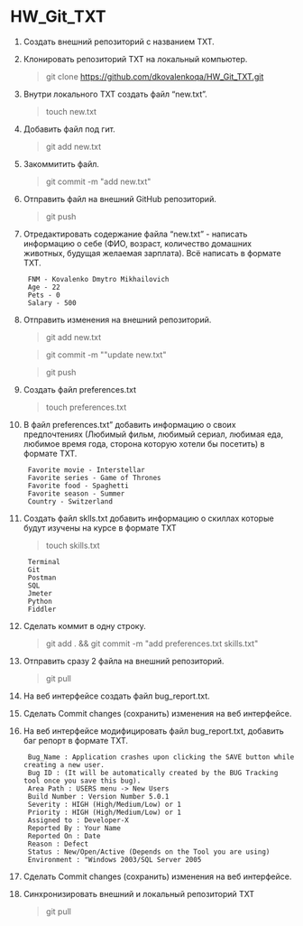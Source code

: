 # HW_Git_TXT

 1. Создать внешний репозиторий c названием TXT.
 2. Клонировать репозиторий TXT на локальный компьютер.
     
     > git clone https://github.com/dkovalenkoqa/HW_Git_TXT.git
 3. Внутри локального TXT создать файл “new.txt”.
     > touch new.txt
 4. Добавить файл под гит.
     > git add new.txt
 5. Закоммитить файл.
     > git commit -m "add new.txt"
 6. Отправить файл на внешний GitHub репозиторий.
     > git push
 7. Отредактировать содержание файла “new.txt” - написать информацию о себе (ФИО, возраст, количество домашних животных, будущая желаемая зарплата). Всё написать в формате TXT.
       ```
        FNM - Kovalenko Dmytro Mikhailovich
        Age - 22
        Pets - 0
        Salary - 500
       ```
 8. Отправить изменения на внешний репозиторий.
     > git add new.txt

     > git commit -m ""update new.txt"

     > git push 
 9. Создать файл preferences.txt
     > touch preferences.txt
 10. В файл preferences.txt” добавить информацию о своих предпочтениях (Любимый фильм, любимый сериал, любимая еда, любимое время года, сторона которую хотели бы посетить) в формате TXT.
     ```
      Favorite movie - Interstellar 
      Favorite series - Game of Thrones
      Favorite food - Spaghetti
      Favorite season - Summer
      Country - Switzerland
     ```
 11. Создать файл sklls.txt добавить информацию о скиллах которые будут изучены на курсе в формате TXT
     > touch skills.txt

     ```
      Terminal
      Git
      Postman
      SQL
      Jmeter
      Python
      Fiddler
     ```
 12. Сделать коммит в одну строку.
     > git add . && git commit -m "add preferences.txt skills.txt"
 13. Отправить сразу 2 файла на внешний репозиторий.
     > git pull
 14. На веб интерфейсе создать файл bug_report.txt.
 15. Сделать Commit changes (сохранить) изменения на веб интерфейсе.
 16. На веб интерфейсе модифицировать файл bug_report.txt, добавить баг репорт в формате TXT.
     ```
      Bug_Name : Application crashes upon clicking the SAVE button while creating a new user.
      Bug ID : (It will be automatically created by the BUG Tracking tool once you save this bug).
      Area Path : USERS menu -> New Users
      Build Number : Version Number 5.0.1
      Severity : HIGH (High/Medium/Low) or 1
      Priority : HIGH (High/Medium/Low) or 1
      Assigned to : Developer-X
      Reported By : Your Name
      Reported On : Date
      Reason : Defect
      Status : New/Open/Active (Depends on the Tool you are using)
      Environment : "Windows 2003/SQL Server 2005
     ```
 17. Сделать Commit changes (сохранить) изменения на веб интерфейсе.
 18. Синхронизировать внешний и локальный репозиторий TXT

     > git pull
